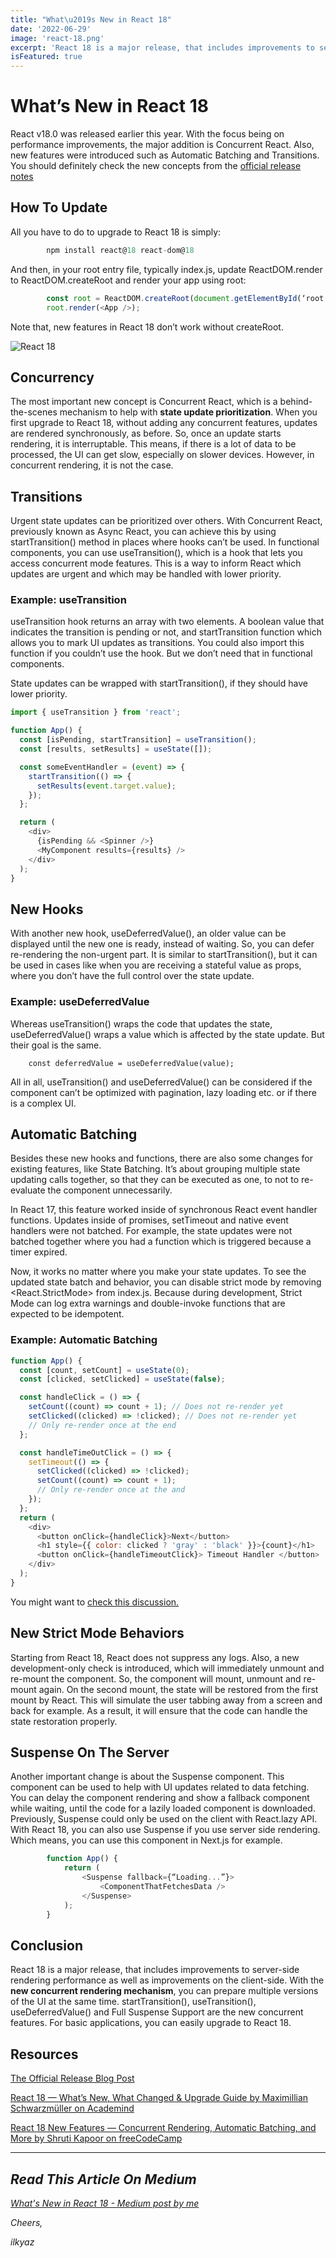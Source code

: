 ```yaml
---
title: "What\u2019s New in React 18"
date: '2022-06-29'
image: 'react-18.png'
excerpt: 'React 18 is a major release, that includes improvements to server-side rendering performance as well as improvements on the client-side. With the new concurrent rendering mechanism, you can prepare multiple versions of the UI at the same time. You can easily upgrade to React 18.'
isFeatured: true
---
```


# What’s New in React 18

React v18.0 was released earlier this year. With the focus being on performance improvements, the major addition is Concurrent React. Also, new features were introduced such as Automatic Batching and Transitions. You should definitely check the new concepts from the [official release notes](https://tr.reactjs.org/blog/2022/03/29/react-v18.html)

## How To Update

All you have to do to upgrade to React 18 is simply:

```js
        npm install react@18 react-dom@18
```

And then, in your root entry file, typically index.js, update ReactDOM.render to ReactDOM.createRoot and render your app using root:

```js
        const root = ReactDOM.createRoot(document.getElementById(‘root’));
        root.render(<App />);
```

Note that, new features in React 18 don’t work without createRoot.

![React 18](react-18.png)

## Concurrency

The most important new concept is Concurrent React, which is a behind-the-scenes mechanism to help with **state update prioritization**. When you first upgrade to React 18, without adding any concurrent features, updates are rendered synchronously, as before. So, once an update starts rendering, it is interruptable. This means, if there is a lot of data to be processed, the UI can get slow, especially on slower devices. However, in concurrent rendering, it is not the case.

## Transitions

Urgent state updates can be prioritized over others. With Concurrent React, previously known as Async React, you can achieve this by using startTransition() method in places where hooks can’t be used. In functional components, you can use useTransition(), which is a hook that lets you access concurrent mode features. This is a way to inform React which updates are urgent and which may be handled with lower priority.

### Example: useTransition

useTransition hook returns an array with two elements. A boolean value that indicates the transition is pending or not, and startTransition function which allows you to mark UI updates as transitions. You could also import this function if you couldn’t use the hook. But we don’t need that in functional components.

State updates can be wrapped with startTransition(), if they should have lower priority.

```js
import { useTransition } from 'react';

function App() {
  const [isPending, startTransition] = useTransition();
  const [results, setResults] = useState([]);

  const someEventHandler = (event) => {
    startTransition(() => {
      setResults(event.target.value);
    });
  };

  return (
    <div>
      {isPending && <Spinner />}
      <MyComponent results={results} />
    </div>
  );
}
```

## New Hooks

With another new hook, useDeferredValue(), an older value can be displayed until the new one is ready, instead of waiting. So, you can defer re-rendering the non-urgent part. It is similar to startTransition(), but it can be used in cases like when you are receiving a stateful value as props, where you don’t have the full control over the state update.

### Example: useDeferredValue

Whereas useTransition() wraps the code that updates the state, useDeferredValue() wraps a value which is affected by the state update. But their goal is the same.

        const deferredValue = useDeferredValue(value);

All in all, useTransition() and useDeferredValue() can be considered if the component can’t be optimized with pagination, lazy loading etc. or if there is a complex UI.

## Automatic Batching

Besides these new hooks and functions, there are also some changes for existing features, like State Batching. It’s about grouping multiple state updating calls together, so that they can be executed as one, to not to re-evaluate the component unnecessarily.

In React 17, this feature worked inside of synchronous React event handler functions. Updates inside of promises, setTimeout and native event handlers were not batched. For example, the state updates were not batched together where you had a function which is triggered because a timer expired.

Now, it works no matter where you make your state updates. To see the updated state batch and behavior, you can disable strict mode by removing <React.StrictMode> from index.js. Because during development, Strict Mode can log extra warnings and double-invoke functions that are expected to be idempotent.

### Example: Automatic Batching

```js
function App() {
  const [count, setCount] = useState(0);
  const [clicked, setClicked] = useState(false);

  const handleClick = () => {
    setCount((count) => count + 1); // Does not re-render yet
    setClicked((clicked) => !clicked); // Does not re-render yet
    // Only re-render once at the end
  };

  const handleTimeOutClick = () => {
    setTimeout(() => {
      setClicked((clicked) => !clicked);
      setCount((count) => count + 1);
      // Only re-render once at the and
    });
  };
  return (
    <div>
      <button onClick={handleClick}>Next</button>
      <h1 style={{ color: clicked ? 'gray' : 'black' }}>{count}</h1>
      <button onClick={handleTimeoutClick}> Timeout Handler </button>
    </div>
  );
}
```

You might want to [check this discussion.](https://github.com/reactwg/react-18/discussions/21)

## New Strict Mode Behaviors

Starting from React 18, React does not suppress any logs. Also, a new development-only check is introduced, which will immediately unmount and re-mount the component. So, the component will mount, unmount and re-mount again. On the second mount, the state will be restored from the first mount by React. This will simulate the user tabbing away from a screen and back for example. As a result, it will ensure that the code can handle the state restoration properly.

## Suspense On The Server

Another important change is about the Suspense component. This component can be used to help with UI updates related to data fetching. You can delay the component rendering and show a fallback component while waiting, until the code for a lazily loaded component is downloaded. Previously, Suspense could only be used on the client with React.lazy API. With React 18, you can also use Suspense if you use server side rendering. Which means, you can use this component in Next.js for example.

```js
        function App() {
            return (
                <Suspense fallback={“Loading...”}>
                    <ComponentThatFetchesData />
                </Suspense>
            );
        }
```

## Conclusion

React 18 is a major release, that includes improvements to server-side rendering performance as well as improvements on the client-side. With the **new concurrent rendering mechanism**, you can prepare multiple versions of the UI at the same time. startTransition(), useTransition(), useDeferredValue() and Full Suspense Support are the new concurrent features. For basic applications, you can easily upgrade to React 18.

## Resources

[The Official Release Blog Post](https://tr.reactjs.org/blog/2022/03/29/react-v18.html)

[React 18 — What’s New, What Changed & Upgrade Guide by Maximillian Schwarzmüller on Academind](https://www.youtube.com/watch?v=N0DhCV_-Qbg&ab_channel=Academind)

[React 18 New Features — Concurrent Rendering, Automatic Batching, and More by Shruti Kapoor on freeCodeCamp](https://www.freecodecamp.org/news/react-18-new-features/)

---

## _Read This Article On Medium_

_[What's New in React 18 - Medium post by me](https://medium.com/@ilkyaz.arabaci/whats-new-in-react-18-b98c9c2b0f76)_

_Cheers,_

_ilkyaz_
